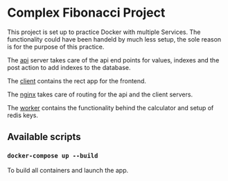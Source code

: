 # Complex Fibonacci Project

This project is set up to practice Docker with multiple Services.
The functionality could have been handeld by much less setup, the sole reason is for the purpose of this practice.

The [api](./api/README.md) server takes care of the api end points for values, indexes and the post action to add indexes to the database.

The [client](./client/README.md) contains the rect app for the frontend.

The [nginx](./nginx/README.md) takes care of routing for the api and the client servers.

The [worker](./worker/README.md) contains the functionality behind the calculator and setup of redis keys.

## Available scripts

### `docker-compose up --build`
To build all containers and launch the app.
